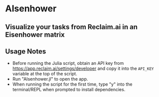 # AIsenhower
Visualize your tasks from Reclaim.ai in an Eisenhower matrix
---
## Usage Notes
 - Before running the Julia script, obtain an API key from https://app.reclaim.ai/settings/developer and copy it into the `API_KEY` variable at the top of the script.
 - Run "AIsenhower.jl" to open the app.
 - When running the script for the first time, type "y" into the terminal/REPL when prompted to install dependencies.
